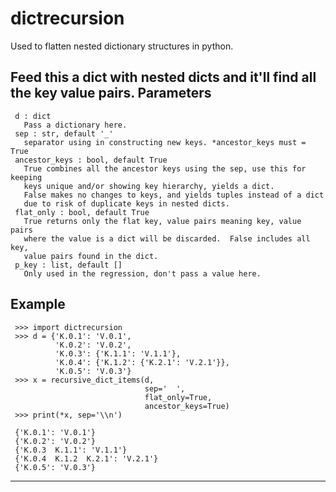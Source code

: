 # dictrecursion
Used to flatten nested dictionary structures in python.

Feed this a dict with nested dicts and it'll find all the key value pairs.
Parameters
---
```
 d : dict
   Pass a dictionary here.
 sep : str, default '_'
   separator using in constructing new keys. *ancestor_keys must = True
 ancestor_keys : bool, default True
   True combines all the ancestor keys using the sep, use this for keeping
   keys unique and/or showing key hierarchy, yields a dict.
   False makes no changes to keys, and yields tuples instead of a dict
   due to risk of duplicate keys in nested dicts.
 flat_only : bool, default True
   True returns only the flat key, value pairs meaning key, value pairs
   where the value is a dict will be discarded.  False includes all key,
   value pairs found in the dict.
 p_key : list, default []
   Only used in the regression, don't pass a value here.
```
 Example
---
```
 >>> import dictrecursion
 >>> d = {'K.0.1': 'V.0.1',
          'K.0.2': 'V.0.2',
          'K.0.3': {'K.1.1': 'V.1.1'},
          'K.0.4': {'K.1.2': {'K.2.1': 'V.2.1'}},
          'K.0.5': 'V.0.3'}
 >>> x = recursive_dict_items(d,
                              sep='  ',
                              flat_only=True,
                              ancestor_keys=True)
 >>> print(*x, sep='\\n')

 {'K.0.1': 'V.0.1'}
 {'K.0.2': 'V.0.2'}
 {'K.0.3  K.1.1': 'V.1.1'}
 {'K.0.4  K.1.2  K.2.1': 'V.2.1'}
 {'K.0.5': 'V.0.3'}
```
--------------------------------------------------------------------
